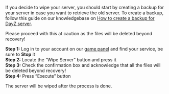 If you decide to wipe your server, you should start by creating a backup for your server in case you want to retrieve the old server. To create a backup, follow this guide on our knowledgebase on [How to create a backup for DayZ server](/wiki/spaces/KB/pages/402948112/How+to+make+a+backup+of+your+DayZ+server).

Please proceed with this at caution as the files will be deleted beyond recovery!

**Step 1:** Log in to your account on our [game panel](https://gamepanel.fragnet.net/) and find your service, be sure to **Stop** it  
**Step 2:** Locate the “Wipe Server” button and press it  
**Step 3:** Check the confirmation box and acknowledge that all the files will be deleted beyond recovery!  
**Step 4:** Press “Execute” button  

The server will be wiped after the process is done.
